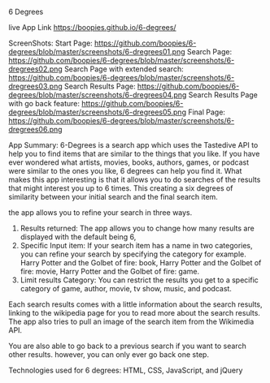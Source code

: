 6 Degrees

live App Link
https://boopies.github.io/6-degrees/

ScreenShots:
Start Page:
https://github.com/boopies/6-degrees/blob/master/screenshots/6-dregrees01.png
Search Page:
https://github.com/boopies/6-degrees/blob/master/screenshots/6-dregrees02.png
Search Page with extended search:
https://github.com/boopies/6-degrees/blob/master/screenshots/6-dregrees03.png
Search Results Page:
https://github.com/boopies/6-degrees/blob/master/screenshots/6-dregrees04.png
Search Results Page with go back feature:
https://github.com/boopies/6-degrees/blob/master/screenshots/6-dregrees05.png
Final Page:
https://github.com/boopies/6-degrees/blob/master/screenshots/6-dregrees06.png

App Summary:
6-Degrees is a search app which uses the Tastedive API to help you to find items that are similar to the things that you like. If you have ever wondered what artists, movies, books, authors, games, or podcast were similar to the ones you like, 6 degrees can help you find it. What makes this app interesting is that it allows you to do searches of the results that might interest you up to 6 times. This creating a six degrees of similarity between your initial search and the final search item. 

the app allows you to refine your search in three ways. 
1. Results returned: The app allows you to change how many results are displayed with the default being 6, 
2. Specific Input item: If your search item has a name in two categories, you can refine your search by specifying the category for example. Harry Potter and the Golbet of fire: book, Harry Potter and the Golbet of fire: movie, Harry Potter and the Golbet of fire: game.
3. Limit results Category: You can restrict the results you get to a specific category of game, author, movie, tv show, music, and podcast.

Each search results comes with a little information about the search results, linking to the wikipedia page for you to read more about the search results. The app also tries to pull an image of the search item from the Wikimedia API.

You are also able to go back to a previous search if you want to search other results. however, you can only ever go back one step.

Technologies used for 6 degrees:
HTML, CSS, JavaScript, and jQuery